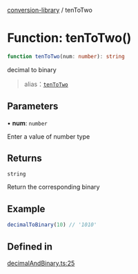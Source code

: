 [conversion-library](../globals.md) / tenToTwo

# Function: tenToTwo()

```ts
function tenToTwo(num: number): string
```

decimal to binary

> alias：[`tenToTwo`](tenToTwo)

## Parameters

• **num**: `number`

Enter a value of number type

## Returns

`string`

Return the corresponding binary

## Example

```ts
decimalToBinary(10) // '1010'
```

## Defined in

[decimalAndBinary.ts:25](https://github.com/fxss5201/conversion-library/blob/9af897b733f816386974ba9caeb48523af77dce3/lib/decimal-conversion/decimalAndBinary.ts#L25)
